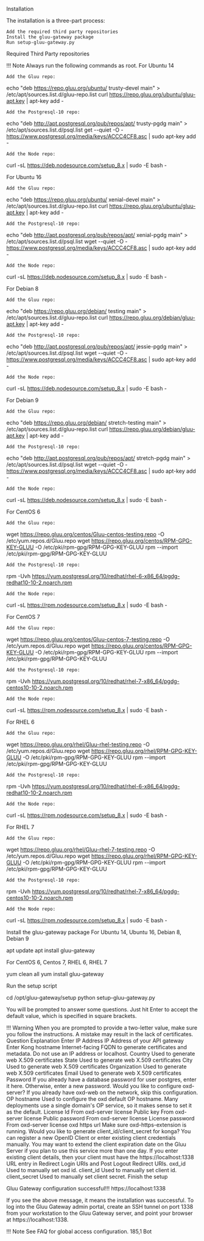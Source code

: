 Installation

The installation is a three-part process:

    Add the required third party repositories
    Install the gluu-gateway package
    Run setup-gluu-gateway.py

Required Third Party repositories

!!! Note Always run the following commands as root.
For Ubuntu 14

    Add the Gluu repo:

echo "deb https://repo.gluu.org/ubuntu/ trusty-devel main" > /etc/apt/sources.list.d/gluu-repo.list
curl https://repo.gluu.org/ubuntu/gluu-apt.key | apt-key add -

    Add the Postgresql-10 repo:
    
echo "deb http://apt.postgresql.org/pub/repos/apt/ trusty-pgdg main" > /etc/apt/sources.list.d/psql.list
get --quiet -O - https://www.postgresql.org/media/keys/ACCC4CF8.asc | sudo apt-key add -

    Add the Node repo:

curl -sL https://deb.nodesource.com/setup_8.x | sudo -E bash -

For Ubuntu 16

    Add the Gluu repo:

echo "deb https://repo.gluu.org/ubuntu/ xenial-devel main" > /etc/apt/sources.list.d/gluu-repo.list
curl https://repo.gluu.org/ubuntu/gluu-apt.key | apt-key add -

    Add the Postgresql-10 repo:

echo "deb http://apt.postgresql.org/pub/repos/apt/ xenial-pgdg main" > /etc/apt/sources.list.d/psql.list
wget --quiet -O - https://www.postgresql.org/media/keys/ACCC4CF8.asc | sudo apt-key add -

    Add the Node repo:

curl -sL https://deb.nodesource.com/setup_8.x | sudo -E bash -


For Debian 8

    Add the Gluu repo:

echo "deb https://repo.gluu.org/debian/ testing main" > /etc/apt/sources.list.d/gluu-repo.list
curl https://repo.gluu.org/debian/gluu-apt.key | apt-key add -

    Add the Postgresql-10 repo:

echo "deb http://apt.postgresql.org/pub/repos/apt/ jessie-pgdg main" > /etc/apt/sources.list.d/psql.list
wget --quiet -O - https://www.postgresql.org/media/keys/ACCC4CF8.asc | sudo apt-key add -

    Add the Node repo:

curl -sL https://deb.nodesource.com/setup_8.x | sudo -E bash -

For Debian 9

    Add the Gluu repo:

echo "deb https://repo.gluu.org/debian/ stretch-testing main" > /etc/apt/sources.list.d/gluu-repo.list
curl https://repo.gluu.org/debian/gluu-apt.key | apt-key add -

    Add the Postgresql-10 repo:

echo "deb http://apt.postgresql.org/pub/repos/apt/ stretch-pgdg main" > /etc/apt/sources.list.d/psql.list
wget --quiet -O - https://www.postgresql.org/media/keys/ACCC4CF8.asc | sudo apt-key add -

    Add the Node repo:

curl -sL https://deb.nodesource.com/setup_8.x | sudo -E bash -

For CentOS 6

    Add the Gluu repo:

wget https://repo.gluu.org/centos/Gluu-centos-testing.repo -O /etc/yum.repos.d/Gluu.repo
wget https://repo.gluu.org/centos/RPM-GPG-KEY-GLUU -O /etc/pki/rpm-gpg/RPM-GPG-KEY-GLUU
rpm --import /etc/pki/rpm-gpg/RPM-GPG-KEY-GLUU

    Add the Postgresql-10 repo:

rpm -Uvh https://yum.postgresql.org/10/redhat/rhel-6-x86_64/pgdg-redhat10-10-2.noarch.rpm

    Add the Node repo:

curl -sL https://rpm.nodesource.com/setup_8.x | sudo -E bash -

For CentOS 7

    Add the Gluu repo:

wget https://repo.gluu.org/centos/Gluu-centos-7-testing.repo -O /etc/yum.repos.d/Gluu.repo
wget https://repo.gluu.org/centos/RPM-GPG-KEY-GLUU -O /etc/pki/rpm-gpg/RPM-GPG-KEY-GLUU
rpm --import /etc/pki/rpm-gpg/RPM-GPG-KEY-GLUU

    Add the Postgresql-10 repo:

rpm -Uvh https://yum.postgresql.org/10/redhat/rhel-7-x86_64/pgdg-centos10-10-2.noarch.rpm

    Add the Node repo:

curl -sL https://rpm.nodesource.com/setup_8.x | sudo -E bash -

For RHEL 6

    Add the Gluu repo:

wget https://repo.gluu.org/rhel/Gluu-rhel-testing.repo -O /etc/yum.repos.d/Gluu.repo
wget https://repo.gluu.org/rhel/RPM-GPG-KEY-GLUU -O /etc/pki/rpm-gpg/RPM-GPG-KEY-GLUU
rpm --import /etc/pki/rpm-gpg/RPM-GPG-KEY-GLUU

    Add the Postgresql-10 repo:

rpm -Uvh https://yum.postgresql.org/10/redhat/rhel-6-x86_64/pgdg-redhat10-10-2.noarch.rpm

    Add the Node repo:

curl -sL https://rpm.nodesource.com/setup_8.x | sudo -E bash -

For RHEL 7

    Add the Gluu repo:

wget https://repo.gluu.org/rhel/Gluu-rhel-7-testing.repo -O /etc/yum.repos.d/Gluu.repo
wget https://repo.gluu.org/rhel/RPM-GPG-KEY-GLUU -O /etc/pki/rpm-gpg/RPM-GPG-KEY-GLUU
rpm --import /etc/pki/rpm-gpg/RPM-GPG-KEY-GLUU

    Add the Postgresql-10 repo:

rpm -Uvh https://yum.postgresql.org/10/redhat/rhel-7-x86_64/pgdg-centos10-10-2.noarch.rpm

    Add the Node repo:

curl -sL https://rpm.nodesource.com/setup_8.x | sudo -E bash -

Install the gluu-gateway package
For Ubuntu 14, Ubuntu 16, Debian 8, Debian 9

apt update
apt install gluu-gateway

For CentOS 6, Centos 7, RHEL 6, RHEL 7

yum clean all
yum install gluu-gateway

Run the setup script

cd /opt/gluu-gateway/setup
python setup-gluu-gateway.py

You will be prompted to answer some questions. Just hit Enter to accept the default value, which is specified in square brackets.

!!! Warning When you are prompted to provide a two-letter value, make sure you follow the instructions. A mistake may result in the lack of certificates.
Question        Explanation
Enter IP Address        IP Address of your API gateway
Enter Kong hostname     Internet-facing FQDN to generate certificates and metadata. Do not use an IP address or localhost.
Country         Used to generate web X.509 certificates
State   Used to generate web X.509 certificates
City    Used to generate web X.509 certificates
Organization    Used to generate web X.509 certificates
Email   Used to generate web X.509 certificates
Password        If you already have a database password for user postgres, enter it here. Otherwise, enter a new password.
Would you like to configure oxd-server?         If you already have oxd-web on the network, skip this configuration.
OP hostname     Used to configure the oxd default OP hostname. Many deployments use a single domain's OP service, so it makes sense to set it as the default.
License Id      From oxd-server license
Public key      From oxd-server license
Public password         From oxd-server license
License password        From oxd-server license
oxd https url   Make sure oxd-https-extension is running.
Would you like to generate client_id/client_secret for konga?   You can register a new OpenID Client or enter existing client credentials manually. You may want to extend the client expiration date on the Gluu Server if you plan to use this service more than one day. If you enter existing client details, then your client must have the https://localhost:1338 URL entry in Redirect Login URIs and Post Logout Redirect URIs.
oxd_id  Used to manually set oxd id.
client_id       Used to manually set client id.
client_secret   Used to manually set client secret.
Finish the setup

 Gluu Gateway configuration successful!!! https://localhost:1338

If you see the above message, it means the installation was successful. To log into the Gluu Gateway admin portal, create an SSH tunnel on port 1338 from your workstation to the Gluu Gateway server, and point your browser at https://localhost:1338.

!!! Note See FAQ for global access configuration.
                                                                                                                                                       185,1         Bot

